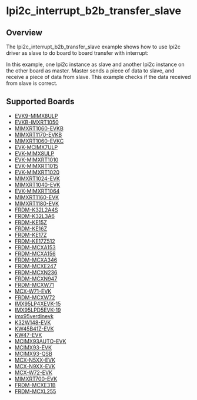# lpi2c_interrupt_b2b_transfer_slave

## Overview
The lpi2c_interrupt_b2b_transfer_slave example shows how to use lpi2c driver as slave to do board to board transfer 
with interrupt:

In this example, one lpi2c instance as slave and another lpi2c instance on the other board as master. Master sends a 
piece of data to slave, and receive a piece of data from slave. This example checks if the data received from 
slave is correct.

## Supported Boards
- [EVK9-MIMX8ULP](../../../../_boards/evk9mimx8ulp/driver_examples/lpi2c/interrupt_b2b_transfer/slave/example_board_readme.md)
- [EVKB-IMXRT1050](../../../../_boards/evkbimxrt1050/driver_examples/lpi2c/interrupt_b2b_transfer/slave/example_board_readme.md)
- [MIMXRT1060-EVKB](../../../../_boards/evkbmimxrt1060/driver_examples/lpi2c/interrupt_b2b_transfer/slave/example_board_readme.md)
- [MIMXRT1170-EVKB](../../../../_boards/evkbmimxrt1170/driver_examples/lpi2c/interrupt_b2b_transfer/slave/example_board_readme.md)
- [MIMXRT1060-EVKC](../../../../_boards/evkcmimxrt1060/driver_examples/lpi2c/interrupt_b2b_transfer/slave/example_board_readme.md)
- [EVK-MCIMX7ULP](../../../../_boards/evkmcimx7ulp/driver_examples/lpi2c/interrupt_b2b_transfer/slave/example_board_readme.md)
- [EVK-MIMX8ULP](../../../../_boards/evkmimx8ulp/driver_examples/lpi2c/interrupt_b2b_transfer/slave/example_board_readme.md)
- [EVK-MIMXRT1010](../../../../_boards/evkmimxrt1010/driver_examples/lpi2c/interrupt_b2b_transfer/slave/example_board_readme.md)
- [EVK-MIMXRT1015](../../../../_boards/evkmimxrt1015/driver_examples/lpi2c/interrupt_b2b_transfer/slave/example_board_readme.md)
- [EVK-MIMXRT1020](../../../../_boards/evkmimxrt1020/driver_examples/lpi2c/interrupt_b2b_transfer/slave/example_board_readme.md)
- [MIMXRT1024-EVK](../../../../_boards/evkmimxrt1024/driver_examples/lpi2c/interrupt_b2b_transfer/slave/example_board_readme.md)
- [MIMXRT1040-EVK](../../../../_boards/evkmimxrt1040/driver_examples/lpi2c/interrupt_b2b_transfer/slave/example_board_readme.md)
- [EVK-MIMXRT1064](../../../../_boards/evkmimxrt1064/driver_examples/lpi2c/interrupt_b2b_transfer/slave/example_board_readme.md)
- [MIMXRT1160-EVK](../../../../_boards/evkmimxrt1160/driver_examples/lpi2c/interrupt_b2b_transfer/slave/example_board_readme.md)
- [MIMXRT1180-EVK](../../../../_boards/evkmimxrt1180/driver_examples/lpi2c/interrupt_b2b_transfer/slave/example_board_readme.md)
- [FRDM-K32L2A4S](../../../../_boards/frdmk32l2a4s/driver_examples/lpi2c/interrupt_b2b_transfer/slave/example_board_readme.md)
- [FRDM-K32L3A6](../../../../_boards/frdmk32l3a6/driver_examples/lpi2c/interrupt_b2b_transfer/slave/example_board_readme.md)
- [FRDM-KE15Z](../../../../_boards/frdmke15z/driver_examples/lpi2c/interrupt_b2b_transfer/slave/example_board_readme.md)
- [FRDM-KE16Z](../../../../_boards/frdmke16z/driver_examples/lpi2c/interrupt_b2b_transfer/slave/example_board_readme.md)
- [FRDM-KE17Z](../../../../_boards/frdmke17z/driver_examples/lpi2c/interrupt_b2b_transfer/slave/example_board_readme.md)
- [FRDM-KE17Z512](../../../../_boards/frdmke17z512/driver_examples/lpi2c/interrupt_b2b_transfer/slave/example_board_readme.md)
- [FRDM-MCXA153](../../../../_boards/frdmmcxa153/driver_examples/lpi2c/interrupt_b2b_transfer/slave/example_board_readme.md)
- [FRDM-MCXA156](../../../../_boards/frdmmcxa156/driver_examples/lpi2c/interrupt_b2b_transfer/slave/example_board_readme.md)
- [FRDM-MCXA346](../../../../_boards/frdmmcxa346/driver_examples/lpi2c/interrupt_b2b_transfer/slave/example_board_readme.md)
- [FRDM-MCXE247](../../../../_boards/frdmmcxe247/driver_examples/lpi2c/interrupt_b2b_transfer/slave/example_board_readme.md)
- [FRDM-MCXN236](../../../../_boards/frdmmcxn236/driver_examples/lpi2c/interrupt_b2b_transfer/slave/example_board_readme.md)
- [FRDM-MCXN947](../../../../_boards/frdmmcxn947/driver_examples/lpi2c/interrupt_b2b_transfer/slave/example_board_readme.md)
- [FRDM-MCXW71](../../../../_boards/frdmmcxw71/driver_examples/lpi2c/interrupt_b2b_transfer/slave/example_board_readme.md)
- [MCX-W71-EVK](../../../../_boards/mcxw71evk/driver_examples/lpi2c/interrupt_b2b_transfer/slave/example_board_readme.md)
- [FRDM-MCXW72](../../../../_boards/frdmmcxw72/driver_examples/lpi2c/interrupt_b2b_transfer/slave/example_board_readme.md)
- [IMX95LP4XEVK-15](../../../../_boards/imx95lp4xevk15/driver_examples/lpi2c/interrupt_b2b_transfer/slave/example_board_readme.md)
- [IMX95LPD5EVK-19](../../../../_boards/imx95lpd5evk19/driver_examples/lpi2c/interrupt_b2b_transfer/slave/example_board_readme.md)
- [imx95verdinevk](../../../../_boards/imx95verdinevk/driver_examples/lpi2c/interrupt_b2b_transfer/slave/example_board_readme.md)
- [K32W148-EVK](../../../../_boards/k32w148evk/driver_examples/lpi2c/interrupt_b2b_transfer/slave/example_board_readme.md)
- [KW45B41Z-EVK](../../../../_boards/kw45b41zevk/driver_examples/lpi2c/interrupt_b2b_transfer/slave/example_board_readme.md)
- [KW47-EVK](../../../../_boards/kw47evk/driver_examples/lpi2c/interrupt_b2b_transfer/slave/example_board_readme.md)
- [MCIMX93AUTO-EVK](../../../../_boards/mcimx93autoevk/driver_examples/lpi2c/interrupt_b2b_transfer/slave/example_board_readme.md)
- [MCIMX93-EVK](../../../../_boards/mcimx93evk/driver_examples/lpi2c/interrupt_b2b_transfer/slave/example_board_readme.md)
- [MCIMX93-QSB](../../../../_boards/mcimx93qsb/driver_examples/lpi2c/interrupt_b2b_transfer/slave/example_board_readme.md)
- [MCX-N5XX-EVK](../../../../_boards/mcxn5xxevk/driver_examples/lpi2c/interrupt_b2b_transfer/slave/example_board_readme.md)
- [MCX-N9XX-EVK](../../../../_boards/mcxn9xxevk/driver_examples/lpi2c/interrupt_b2b_transfer/slave/example_board_readme.md)
- [MCX-W72-EVK](../../../../_boards/mcxw72evk/driver_examples/lpi2c/interrupt_b2b_transfer/slave/example_board_readme.md)
- [MIMXRT700-EVK](../../../../_boards/mimxrt700evk/driver_examples/lpi2c/interrupt_b2b_transfer/slave/example_board_readme.md)
- [FRDM-MCXE31B](../../../../_boards/frdmmcxe31b/driver_examples/lpi2c/interrupt_b2b_transfer/slave/example_board_readme.md)
- [FRDM-MCXL255](../../../../_boards/frdmmcxl255/driver_examples/lpi2c/interrupt_b2b_transfer/slave/example_board_readme.md)
